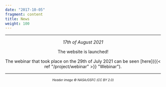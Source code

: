 ```yaml
---
date: "2017-10-05"
fragment: content
title: News
weight: 100
---
```


<center>  

___

_17th of August 2021_  

The website is launched!

The webinar that took place on the 29th of July 2021 can be seen [here]({{< ref "/project/webinar" >}} "Webinar").

___


<font size="1"> *Header image © NASA/GSFC (CC BY 2.0)* </font> 
